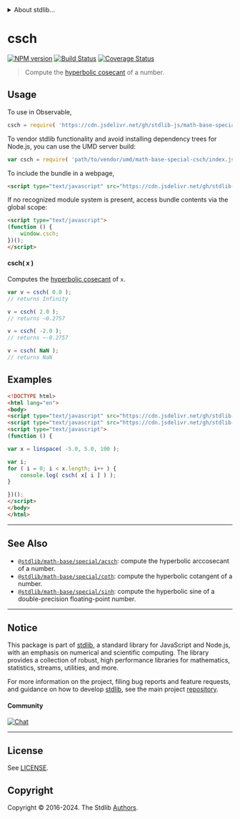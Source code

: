 <!--

@license Apache-2.0

Copyright (c) 2022 The Stdlib Authors.

Licensed under the Apache License, Version 2.0 (the "License");
you may not use this file except in compliance with the License.
You may obtain a copy of the License at

   http://www.apache.org/licenses/LICENSE-2.0

Unless required by applicable law or agreed to in writing, software
distributed under the License is distributed on an "AS IS" BASIS,
WITHOUT WARRANTIES OR CONDITIONS OF ANY KIND, either express or implied.
See the License for the specific language governing permissions and
limitations under the License.

-->


<details>
  <summary>
    About stdlib...
  </summary>
  <p>We believe in a future in which the web is a preferred environment for numerical computation. To help realize this future, we've built stdlib. stdlib is a standard library, with an emphasis on numerical and scientific computation, written in JavaScript (and C) for execution in browsers and in Node.js.</p>
  <p>The library is fully decomposable, being architected in such a way that you can swap out and mix and match APIs and functionality to cater to your exact preferences and use cases.</p>
  <p>When you use stdlib, you can be absolutely certain that you are using the most thorough, rigorous, well-written, studied, documented, tested, measured, and high-quality code out there.</p>
  <p>To join us in bringing numerical computing to the web, get started by checking us out on <a href="https://github.com/stdlib-js/stdlib">GitHub</a>, and please consider <a href="https://opencollective.com/stdlib">financially supporting stdlib</a>. We greatly appreciate your continued support!</p>
</details>

# csch

[![NPM version][npm-image]][npm-url] [![Build Status][test-image]][test-url] [![Coverage Status][coverage-image]][coverage-url] <!-- [![dependencies][dependencies-image]][dependencies-url] -->

> Compute the [hyperbolic cosecant][hyperbolic-functions] of a number.



<section class="usage">

## Usage

To use in Observable,

```javascript
csch = require( 'https://cdn.jsdelivr.net/gh/stdlib-js/math-base-special-csch@umd/browser.js' )
```

To vendor stdlib functionality and avoid installing dependency trees for Node.js, you can use the UMD server build:

```javascript
var csch = require( 'path/to/vendor/umd/math-base-special-csch/index.js' )
```

To include the bundle in a webpage,

```html
<script type="text/javascript" src="https://cdn.jsdelivr.net/gh/stdlib-js/math-base-special-csch@umd/browser.js"></script>
```

If no recognized module system is present, access bundle contents via the global scope:

```html
<script type="text/javascript">
(function () {
    window.csch;
})();
</script>
```

#### csch( x )

Computes the [hyperbolic cosecant][hyperbolic-functions] of `x`.

```javascript
var v = csch( 0.0 );
// returns Infinity

v = csch( 2.0 );
// returns ~0.2757

v = csch( -2.0 );
// returns ~-0.2757

v = csch( NaN );
// returns NaN
```

</section>

<!-- /.usage -->

<section class="examples">

## Examples

<!-- eslint no-undef: "error" -->

```html
<!DOCTYPE html>
<html lang="en">
<body>
<script type="text/javascript" src="https://cdn.jsdelivr.net/gh/stdlib-js/array-base-linspace@umd/browser.js"></script>
<script type="text/javascript" src="https://cdn.jsdelivr.net/gh/stdlib-js/math-base-special-csch@umd/browser.js"></script>
<script type="text/javascript">
(function () {

var x = linspace( -5.0, 5.0, 100 );

var i;
for ( i = 0; i < x.length; i++ ) {
    console.log( csch( x[ i ] ) );
}

})();
</script>
</body>
</html>
```

</section>

<!-- /.examples -->

<!-- C interface documentation. -->



<!-- Section for related `stdlib` packages. Do not manually edit this section, as it is automatically populated. -->

<section class="related">

* * *

## See Also

-   <span class="package-name">[`@stdlib/math-base/special/acsch`][@stdlib/math/base/special/acsch]</span><span class="delimiter">: </span><span class="description">compute the hyperbolic arccosecant of a number.</span>
-   <span class="package-name">[`@stdlib/math-base/special/coth`][@stdlib/math/base/special/coth]</span><span class="delimiter">: </span><span class="description">compute the hyperbolic cotangent of a number.</span>
-   <span class="package-name">[`@stdlib/math-base/special/sinh`][@stdlib/math/base/special/sinh]</span><span class="delimiter">: </span><span class="description">compute the hyperbolic sine of a double-precision floating-point number.</span>

</section>

<!-- /.related -->

<!-- Section for all links. Make sure to keep an empty line after the `section` element and another before the `/section` close. -->


<section class="main-repo" >

* * *

## Notice

This package is part of [stdlib][stdlib], a standard library for JavaScript and Node.js, with an emphasis on numerical and scientific computing. The library provides a collection of robust, high performance libraries for mathematics, statistics, streams, utilities, and more.

For more information on the project, filing bug reports and feature requests, and guidance on how to develop [stdlib][stdlib], see the main project [repository][stdlib].

#### Community

[![Chat][chat-image]][chat-url]

---

## License

See [LICENSE][stdlib-license].


## Copyright

Copyright &copy; 2016-2024. The Stdlib [Authors][stdlib-authors].

</section>

<!-- /.stdlib -->

<!-- Section for all links. Make sure to keep an empty line after the `section` element and another before the `/section` close. -->

<section class="links">

[npm-image]: http://img.shields.io/npm/v/@stdlib/math-base-special-csch.svg
[npm-url]: https://npmjs.org/package/@stdlib/math-base-special-csch

[test-image]: https://github.com/stdlib-js/math-base-special-csch/actions/workflows/test.yml/badge.svg?branch=v0.3.0
[test-url]: https://github.com/stdlib-js/math-base-special-csch/actions/workflows/test.yml?query=branch:v0.3.0

[coverage-image]: https://img.shields.io/codecov/c/github/stdlib-js/math-base-special-csch/main.svg
[coverage-url]: https://codecov.io/github/stdlib-js/math-base-special-csch?branch=main

<!--

[dependencies-image]: https://img.shields.io/david/stdlib-js/math-base-special-csch.svg
[dependencies-url]: https://david-dm.org/stdlib-js/math-base-special-csch/main

-->

[chat-image]: https://img.shields.io/gitter/room/stdlib-js/stdlib.svg
[chat-url]: https://app.gitter.im/#/room/#stdlib-js_stdlib:gitter.im

[stdlib]: https://github.com/stdlib-js/stdlib

[stdlib-authors]: https://github.com/stdlib-js/stdlib/graphs/contributors

[umd]: https://github.com/umdjs/umd
[es-module]: https://developer.mozilla.org/en-US/docs/Web/JavaScript/Guide/Modules

[deno-url]: https://github.com/stdlib-js/math-base-special-csch/tree/deno
[deno-readme]: https://github.com/stdlib-js/math-base-special-csch/blob/deno/README.md
[umd-url]: https://github.com/stdlib-js/math-base-special-csch/tree/umd
[umd-readme]: https://github.com/stdlib-js/math-base-special-csch/blob/umd/README.md
[esm-url]: https://github.com/stdlib-js/math-base-special-csch/tree/esm
[esm-readme]: https://github.com/stdlib-js/math-base-special-csch/blob/esm/README.md
[branches-url]: https://github.com/stdlib-js/math-base-special-csch/blob/main/branches.md

[stdlib-license]: https://raw.githubusercontent.com/stdlib-js/math-base-special-csch/main/LICENSE

[hyperbolic-functions]: https://en.wikipedia.org/wiki/Hyperbolic_functions

<!-- <related-links> -->

[@stdlib/math/base/special/acsch]: https://github.com/stdlib-js/math-base-special-acsch/tree/umd

[@stdlib/math/base/special/coth]: https://github.com/stdlib-js/math-base-special-coth/tree/umd

[@stdlib/math/base/special/sinh]: https://github.com/stdlib-js/math-base-special-sinh/tree/umd

<!-- </related-links> -->

</section>

<!-- /.links -->

